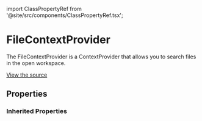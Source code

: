 import ClassPropertyRef from '@site/src/components/ClassPropertyRef.tsx';

# FileContextProvider

The FileContextProvider is a ContextProvider that allows you to search files in the open workspace.

[View the source](https://github.com/continuedev/continue/blob/main/server/continuedev/libs/llm/plugins/context_providers/file.py)

## Properties



### Inherited Properties

<ClassPropertyRef name='title' details='{&quot;title&quot;: &quot;Title&quot;, &quot;default&quot;: &quot;file&quot;, &quot;type&quot;: &quot;string&quot;}' required={false} default="file"/>
<ClassPropertyRef name='display_title' details='{&quot;title&quot;: &quot;Display Title&quot;, &quot;default&quot;: &quot;Files&quot;, &quot;type&quot;: &quot;string&quot;}' required={false} default="Files"/>
<ClassPropertyRef name='description' details='{&quot;title&quot;: &quot;Description&quot;, &quot;default&quot;: &quot;Reference files in the current workspace&quot;, &quot;type&quot;: &quot;string&quot;}' required={false} default="Reference files in the current workspace"/>
<ClassPropertyRef name='dynamic' details='{&quot;title&quot;: &quot;Dynamic&quot;, &quot;default&quot;: false, &quot;type&quot;: &quot;boolean&quot;}' required={false} default="False"/>
<ClassPropertyRef name='requires_query' details='{&quot;title&quot;: &quot;Requires Query&quot;, &quot;description&quot;: &quot;Indicates whether the ContextProvider requires a query. For example, the SearchContextProvider requires you to type &#x27;@search &lt;STRING_TO_SEARCH&gt;&#x27;. This will change the behavior of the UI so that it can indicate the expectation for a query.&quot;, &quot;default&quot;: false, &quot;type&quot;: &quot;boolean&quot;}' required={false} default="False"/>
